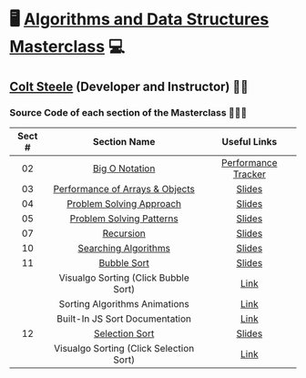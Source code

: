 # 🖥️ [Algorithms and Data Structures Masterclass](https://www.udemy.com/course/js-algorithms-and-data-structures-masterclass) 💻

## [Colt Steele](https://www.linkedin.com/in/coltsteele) (Developer and Instructor) 👨‍🏫

### Source Code of each section of the Masterclass 👨🏽‍💻

| Sect # |                                           Section Name                                           |                                            Useful Links                                             |
| :----: | :----------------------------------------------------------------------------------------------: | :-------------------------------------------------------------------------------------------------: |
|   02   |           [Big O Notation](https://github.com/ajfm88/dsa/tree/main/02-big-o-notation)            |              [Performance Tracker](https://rithmschool.github.io/function-timer-demo)               |
|   03   | [Performance of Arrays & Objects](https://github.com/ajfm88/dsa/tree/main/03-arrays-and-objects) |               [Slides](https://cs.slides.com/colt_steele/built-in-data-structures-25)               |
|   04   | [Problem Solving Approach](https://github.com/ajfm88/dsa/tree/main/04-problem-solving-approach)  |                [Slides](https://cs.slides.com/colt_steele/problem-solving-patterns)                 |
|   05   | [Problem Solving Patterns](https://github.com/ajfm88/dsa/tree/main/05-problem-solving-patterns)  |                [Slides](https://cs.slides.com/colt_steele/problem-solving-patterns)                 |
|   07   |                [Recursion](https://github.com/ajfm88/dsa/tree/main/07-recursion)                 |                 [Slides](https://cs.slides.com/colt_steele/searching-algorithms-22)                 |
|   10   |     [Searching Algorithms](https://github.com/ajfm88/dsa/tree/main/10-searching-algorithms)      |                        [Slides](https://cs.slides.com/colt_steele/tries-21)                         |
|   11   |              [Bubble Sort](https://github.com/ajfm88/dsa/tree/main/11-bubble-sort)               |              [Slides](https://cs.slides.com/colt_steele/elementary-sorting-algorithms)              |
|        |                               Visualgo Sorting (Click Bubble Sort)                               |                           [Link](https://visualgo.net/en/sorting?slide=1)                           |
|        |                                  Sorting Algorithms Animations                                   |                    [Link](https://www.toptal.com/developers/sorting-algorithms)                     |
|        |                                  Built-In JS Sort Documentation                                  | [Link](https://developer.mozilla.org/en-US/docs/Web/JavaScript/Reference/Global_Objects/Array/sort) |
|   12   |           [Selection Sort](https://github.com/ajfm88/dsa/tree/main/12-selection-sort)            |              [Slides](https://cs.slides.com/colt_steele/elementary-sorting-algorithms)              |
|        |                             Visualgo Sorting (Click Selection Sort)                              |                           [Link](https://visualgo.net/en/sorting?slide=1)                           |
